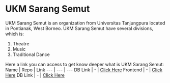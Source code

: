 # UKM Sarang Semut
UKM Sarang Semut is an organization from Universitas Tanjungpura located in Pontianak, West Borneo. UKM Sarang Semut have several divisions, which is:
1. Theatre
2. Music
3. Traditional Dance

Here a link you can access to get know deeper what is UKM Sarang Semut:
 Name | Repo | Link
--- | --- | ---
DB Link | - | [Click Here](https://drive.google.com/file/d/1h25pMsSWy9-2zDL19Utmy9lQn1qEMXXS/view?usp=sharing)
Frontend | - | [Click Here](https://drive.google.com/file/d/1h25pMsSWy9-2zDL19Utmy9lQn1qEMXXS/view?usp=sharing)
DB Link | - | [Click Here](https://drive.google.com/file/d/1h25pMsSWy9-2zDL19Utmy9lQn1qEMXXS/view?usp=sharing)
